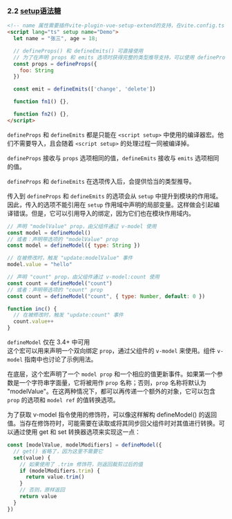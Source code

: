 ### 2.2 [setup语法糖](https://cn.vuejs.org/api/sfc-script-setup.html)

```html
<!-- name 属性需要插件vite-plugin-vue-setup-extend的支持，在vite.config.ts中引入和使用插件-->
<script lang="ts" setup name="Demo">
  let name = "张三", age = 18;

  // defineProps() 和 defineEmits()​ 可直接使用
  // 为了在声明 props 和 emits 选项时获得完整的类型推导支持，可以使用 defineProps 和 defineEmits API
  const props = defineProps({
    foo: String
  })

  const emit = defineEmits(['change', 'delete'])

  function fn1() {},

  function fn2() {},
</script>
```

`defineProps` 和 `defineEmits` 都是只能在 `<script setup>` 中使用的编译器宏。他们不需要导入，且会随着 `<script setup>` 的处理过程一同被编译掉。

`defineProps` 接收与 `props` 选项相同的值，`defineEmits` 接收与 `emits` 选项相同的值。

`defineProps` 和 `defineEmits` 在选项传入后，会提供恰当的类型推导。

传入到 `defineProps` 和 `defineEmits` 的选项会从 `setup` 中提升到模块的作用域。因此，传入的选项不能引用在 `setup` 作用域中声明的局部变量。这样做会引起编译错误。但是，它可以引用导入的绑定，因为它们也在模块作用域内。

```js
// 声明 "modelValue" prop，由父组件通过 v-model 使用
const model = defineModel()
// 或者：声明带选项的 "modelValue" prop
const model = defineModel({ type: String })

// 在被修改时，触发 "update:modelValue" 事件
model.value = "hello"

// 声明 "count" prop，由父组件通过 v-model:count 使用
const count = defineModel("count")
// 或者：声明带选项的 "count" prop
const count = defineModel("count", { type: Number, default: 0 })

function inc() {
  // 在被修改时，触发 "update:count" 事件
  count.value++
}
```

`defineModel` 仅在 3.4+ 中可用  
这个宏可以用来声明一个双向绑定 `prop`，通过父组件的 `v-model` 来使用。组件 `v-model` 指南中也讨论了示例用法。

在底层，这个宏声明了一个 `model prop` 和一个相应的值更新事件。如果第一个参数是一个字符串字面量，它将被用作 `prop` 名称；否则，`prop` 名称将默认为 "modelValue"。在这两种情况下，都可以再传递一个额外的对象，它可以包含 `prop` 的选项和 `model ref` 的值转换选项。

为了获取 v-model 指令使用的修饰符，可以像这样解构 defineModel() 的返回值。当存在修饰符时，可能需要在读取或将其同步回父组件时对其值进行转换。可以通过使用 get 和 set 转换器选项来实现这一点：

```js
const [modelValue, modelModifiers] = defineModel({
  // get() 省略了，因为这里不需要它
  set(value) {
    // 如果使用了 .trim 修饰符，则返回裁剪过后的值
    if (modelModifiers.trim) {
      return value.trim()
    }
    // 否则，原样返回
    return value
  }
})
```
